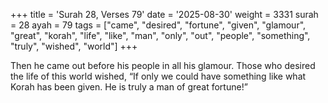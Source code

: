 +++
title = 'Surah 28, Verses 79'
date = '2025-08-30'
weight = 3331
surah = 28
ayah = 79
tags = ["came", "desired", "fortune", "given", "glamour", "great", "korah", "life", "like", "man", "only", "out", "people", "something", "truly", "wished", "world"]
+++

Then he came out before his people in all his glamour. Those who desired the life of this world wished, “If only we could have something like what Korah has been given. He is truly a man of great fortune!”